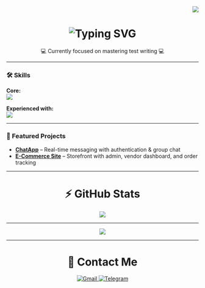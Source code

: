 <div align="right">
  <a href="https://visitorbadge.io/status?path=Swap1019">
    <img src="https://api.visitorbadge.io/api/visitors?path=Swap1019&label=Views&labelColor=%23f47373&countColor=%2337d67a&style=plastic&labelStyle=upper" />
  </a>
</div>

<h1 align="center">
  <img src="https://readme-typing-svg.herokuapp.com?font=Fugaz+One&size=28&pause=1000&color=F0F70B&center=true&vCenter=true&width=500&lines=Aspiring+Full-Stack+Developer;Hi%2C+I'm+Kian+%F0%9F%91%8B" alt="Typing SVG" />
</h1>

<div align="center">
  💻 Currently focused on mastering test writing 💻
</div>

---

### 🛠 Skills
**Core:**  
<img src="https://skillicons.dev/icons?i=python,javascript" />

**Experienced with:**  
<img src="https://skillicons.dev/icons?i=mysql,redis,django,react,git,bootstrap" />

---

### 📌 Featured Projects
- [**ChatApp**](https://github.com/Swap1019/ChatApp-BackEnd) – Real-time messaging with authentication & group chat  
- [**E-Commerce Site**](https://github.com/Swap1019/E-commerce-with-django) – Storefront with admin, vendor dashboard, and order tracking  

---

<div align="center">
  <h1>⚡ GitHub Stats</h1>
  <img src="https://stats.dooboo.io/api/github-stats-advanced?login=Swap1019" />
  <hr>
  <img src="https://stats.dooboo.io/api/github-trophies?login=Swap1019" />
</div>

---

<div align="center">
  <h1>📱 Contact Me</h1>
  <a href="mailto:kianjafari660@gmail.com">
    <img alt="Gmail" src="https://img.shields.io/badge/Gmail-D14836?style=for-the-badge&logo=gmail&logoColor=white" />
  </a>
  <a href="https://t.me/Swap1019" target="_blank">
    <img alt="Telegram" src="https://img.shields.io/badge/Telegram-2CA5E0?style=for-the-badge&logo=telegram&logoColor=white" />
  </a>
</div>
